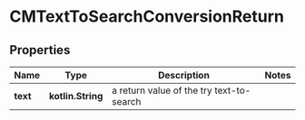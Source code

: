 
# CMTextToSearchConversionReturn

## Properties
Name | Type | Description | Notes
------------ | ------------- | ------------- | -------------
**text** | **kotlin.String** | a return value of the try text-to-search | 



